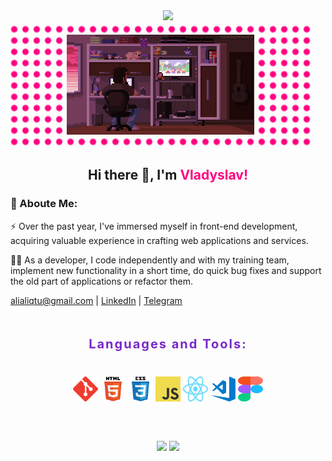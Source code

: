 <div align="center">
  <img src="https://readme-typing-svg.demolab.com?font=Fira+Code&weight=500&size=25&duration=8000&pause=1000&color=FF0080&vCenter=true&width=300&height=46&lines=Full+Stack+Developer" />
</div>

<div align="center" style="width: 480px; padding: 20px 0; background-image: radial-gradient(#ff0080 4px, transparent 6px); background-size: 18px 18px; background-position: center;">
  <img src="./assets/pixel_art.gif" width="300"/>
</div>

<h2 align="center">Hi there 👋, I'm <span style="color: #ff0080;">Vladyslav!</span></h2>

<h3>💁 Aboute Me:</h3>
<p>⚡️  Over the past year, I've immersed myself in front-end development, acquiring valuable experience in crafting web applications and services. </p>
<p>👨‍💻  As a developer, I code independently and with my training team, implement new functionality in a short time, do quick bug fixes and support the old part of applications or refactor them. </p>

[alialiqtu@gmail.com](mailto:alialiqtu@gmail.com) | [LinkedIn](https://www.linkedin.com/in/kravchenko-v1adys1av/) | [Telegram](https://t.me/Vkadi_Budetak)

<h2 align="center"><span style="color: #ff0080;"></span></h2>

<h3 align="center" style="padding: 20px 0; font-size: 20px; font-weight: 700; letter-spacing: 0.1em; color: #7928ca;">Languages and Tools:</h3>
<div align="center" style="margin-bottom: 40px;">
        <img src="./assets/git-logo.svg" alt="git" width="40" height="40"/>
        <img src="./assets/html5-logo.svg" alt="html5" width="40" height="40"/>
        <img src="./assets/css3-logo.svg" alt="css3" width="40" height="40"/>
        <img src="./assets/js-logo.png" alt="javascript" width="40" height="40"/>
        <img src="./assets/react-icon.svg" alt="vscode" width="40" height="40"/>
        <img src="./assets/vscode-logo.png" alt="vscode" width="40" height="40"/>
        <img src="./assets/figma-logo.svg" alt="figma" width="40" height="40"/>
</div>
<p></p>

<div align="center" style="padding: 20px 0;">
  <img style="height: auto; width: 46%;" src="https://github-readme-stats.vercel.app/api?username=vkadi-budetak&theme=radical&show_icons=true&hide_border=true&count_private=true" />
  <img style="height: auto; width: 35%;" src="https://github-readme-stats.vercel.app/api/top-langs/?username=vkadi-budetak&theme=radical&show_icons=true&hide_border=true&layout=compact" />
</div>

<!---
vkadi-budetak/vkadi-budetak is a ✨ special ✨ repository because its `README.md` (this file) appears on your GitHub profile.

Here are some ideas to get you started:

- 🔭 I’m currently working on ...
- 🌱 I’m currently learning ...
- 👯 I’m looking to collaborate on ...
- 🤔 I’m looking for help with ...
- 💬 Ask me about ...
- 📫 How to reach me: ...
- 😄 Pronouns: ...
- ⚡ Fun fact: ...
--->
